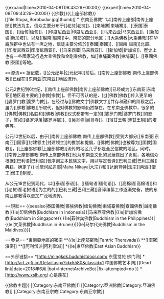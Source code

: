 {{expand|time=2010-04-08T09:43:29+00:00}}
{{expert|time=2010-04-08T09:43:29+00:00}}
{{佛教}}{{上座部佛教}}
[[file:Stupa_Borobudur.jpg|thumb]]
'''东南亚佛教'''以[[南传上座部|南传上座部]]教法为主，信众主要分布于[[老挝|老挝]]、[[柬埔寨|柬埔寨]]、[[泰国|泰国]]、[[缅甸|缅甸]]、[[印度尼西亚|印度尼西亚]]、[[马来西亚|马来西亚]]、[[新加坡|新加坡]]，以及[[越南|越南]]中、南部的部分地区；[[大乘佛教|大乘佛教]]在华裔族群中也佔有一席之地，信徒主要分佈於[[泰國|泰國]]、[[越南|越南]]北部、[[印度尼西亚|印度尼西亚]]、[[马来西亚|马来西亚]]、[[新加坡|新加坡]]，歷史上也有一些國家流行過大乘佛教和金剛乘佛教，如[[柬埔寨佛教|柬埔寨]]、[[泰國佛教|泰國]]等地。

==源流==
据记载，[[公元纪年|公元纪年]]前后，[[南传上座部佛教|南传上座部佛教]]已经在[[东南亚|东南亚]]地区流行。

公元2世纪到6世纪，[[南传上座部佛教|南传上座部佛教]]已经成为[[东南亚|东南亚]]地区最主要的[[宗教|宗教]]。但不可否认的是，比[[佛教|佛教]]传入更早的[[婆罗门教|婆罗门教]]，在经过与[[佛教文字|佛教文字]]并存和融和的阶段之后，虽为[[佛教|佛教]]所取代，但对佛教的影响仍然存在。在东南亚佛教中，很多的[[佛教|佛教]]名胜和[[佛教|佛教]]仪式都带有一定的[[婆罗门教|婆罗门教]]的影子，譬如[[婆罗浮屠|婆罗浮屠]]、[[吴哥寺|吴哥寺]]、[[薄甘王朝|薄甘王朝]]的塔寺等。

公元10世纪以后，由于[[南传上座部佛教|南传上座部佛教]]受到大部分[[东南亚|东南亚]]国家[[封建领主|封建领主]]的推崇和提倡，[[佛教|佛教]]也被尊为[[国教|国教]]，[[上座部佛教|上座部佛教]]流传的地区几乎都是全民信教的地区。同时，[[南传上座部佛教|南传上座部佛教]]也为东南亚文化的发展做出了贡献，各地信众根据[[巴利语|巴利语]]音序创立本民族文字，用以写定音译[[巴利三藏|巴利三藏]]典籍，确定了{{le|摩诃尼迦耶|Maha Nikaya|大宗}}和[[达磨育特|法宗]]两派[[僧王|僧王]]制度。

从公元18世纪到现代，以[[泰语|泰语]]、[[缅甸语|缅甸语]]、[[高棉语|高棉语]]和[[老挝语|老挝语]]为主的的[[巴利三藏|巴利三藏]]音译编纂工作逐渐完备，使的东南亚佛教得以更加广泛地流传。

==現狀==
{{seealso|泰国佛教|傣族佛教|缅甸佛教|柬埔寨佛教|寮國佛教|越南佛教|{{le|印尼佛教|Buddhism in Indonesia}}|马来西亚佛教|{{le|新加坡佛教|Buddhism in Singapore}}|{{le|菲律宾佛教|Buddhism in the Philippines}}|{{le|文莱佛教|Buddhism in Brunei}}|{{le|马尔代夫佛教|Buddhism in the Maldives}}}}

==參見==
*東南亞地區的密宗
**{{le|上座部密教|Tantric Theravada}}
**[[滇密|滇密]]
**[[阿利僧派|阿利僧派]]
*{{le|東亞佛教|East Asian Buddhism}}

==外部链接==
*[http://mingkok.buddhistdoor.com/ 东莲觉苑 佛门网]
*[http://art.zgfj.cn/Detail.aspx?id=5580&classid=1 中国佛教艺术网]{{Dead link|date=2018年6月 |bot=InternetArchiveBot |fix-attempted=no }}
*[http://www.xslh.org/ 心是莲花]

{{佛教主题}}
[[Category:东南亚佛教|]]
[[Category:亞洲佛教|Category:亞洲佛教]]
[[Category:东南亚宗教|Category:东南亚宗教]]